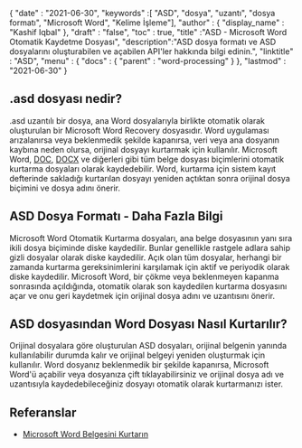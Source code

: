 {
  "date" : "2021-06-30",
  "keywords" :[ "ASD", "dosya", "uzantı", "dosya formatı", "Microsoft Word", "Kelime İşleme"],
  "author" : {
    "display_name" : "Kashif Iqbal"
},
  "draft" : "false",
  "toc" : true,
  "title" :"ASD - Microsoft Word Otomatik Kaydetme Dosyası",
  "description":"ASD dosya formatı ve ASD dosyalarını oluşturabilen ve açabilen API'ler hakkında bilgi edinin.",
  "linktitle" : "ASD",
  "menu" : {
    "docs" : {
      "parent" : "word-processing"
}
},
  "lastmod" : "2021-06-30"
}

## .asd dosyası nedir?

.asd uzantılı bir dosya, ana Word dosyalarıyla birlikte otomatik olarak oluşturulan bir Microsoft Word Recovery dosyasıdır. Word uygulaması arızalanırsa veya beklenmedik şekilde kapanırsa, veri veya ana dosyanın kaybına neden olursa, orijinal dosyayı kurtarmak için kullanılır. Microsoft Word, [DOC](/tr/word-processing/doc/), [DOCX](/tr/word-processing/docx/) ve diğerleri gibi tüm belge dosyası biçimlerini otomatik kurtarma dosyaları olarak kaydedebilir. Word, kurtarma için sistem kayıt defterinde sakladığı kurtarılan dosyayı yeniden açtıktan sonra orijinal dosya biçimini ve dosya adını önerir.

## ASD Dosya Formatı - Daha Fazla Bilgi

Microsoft Word Otomatik Kurtarma dosyaları, ana belge dosyasının yanı sıra ikili dosya biçiminde diske kaydedilir. Bunlar genellikle rastgele adlara sahip gizli dosyalar olarak diske kaydedilir. Açık olan tüm dosyalar, herhangi bir zamanda kurtarma gereksinimlerini karşılamak için aktif ve periyodik olarak diske kaydedilir. Microsoft Word, bir çökme veya beklenmeyen kapanma sonrasında açıldığında, otomatik olarak son kaydedilen kurtarma dosyasını açar ve onu geri kaydetmek için orijinal dosya adını ve uzantısını önerir.

## ASD dosyasından Word Dosyası Nasıl Kurtarılır?

Orijinal dosyalara göre oluşturulan ASD dosyaları, orijinal belgenin yanında kullanılabilir durumda kalır ve orijinal belgeyi yeniden oluşturmak için kullanılır. Word dosyanız beklenmedik bir şekilde kapanırsa, Microsoft Word'ü açabilir veya dosyanıza çift tıklayabilirsiniz ve orijinal dosya adı ve uzantısıyla kaydedebileceğiniz dosyayı otomatik olarak kurtarmanızı ister.

## Referanslar

* [Microsoft Word Belgesini Kurtarın](https://learn.microsoft.com/en-us/office/troubleshoot/word/recover-lost-unsaved-corrupted-document)

